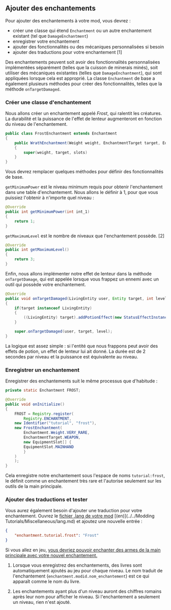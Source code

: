 ## Ajouter des enchantements

Pour ajouter des enchantements à votre mod, vous devrez :

- créer une classe qui étend `Enchantment` ou un autre enchantement
  existant (tel que `DamageEnchantment`)
- enregistrer votre enchantement
- ajouter des fonctionnalités ou des mécaniques personnalisées si
  besoin
- ajouter des traductions pour votre enchantement \[1\]

Des enchantements peuvent soit avoir des fonctionnalités personnalisées
implémentées séparément (telles que la cuisson de minerais minés), soit
utiliser des mécaniques existantes (telles que `DamageEnchantment`), qui
sont appliquées lorsque cela est approprié. La classe `Enchantment` de
base a également plusieurs méthodes pour créer des fonctionnalités,
telles que la méthode `onTargetDamaged`.

### Créer une classe d'enchantement

Nous allons créer un enchantement appelé *Frost*, qui ralentit les
créatures. La durabilité et la puissance de l'effet de lenteur
augmenteront en fonction du niveau de l'enchantement.

```java
public class FrostEnchantment extends Enchantment 
{
    public WrathEnchantment(Weight weight, EnchantmentTarget target, EquipmentSlot[] slots)
    {
        super(weight, target, slots)
    }
}
```

Vous devrez remplacer quelques méthodes pour définir des fonctionnalités
de base.

`getMinimumPower` est le niveau minimum requis pour obtenir
l'enchantement dans une table d'enchantement. Nous allons le définir à
1, pour que vous puissiez l'obtenir à n'importe quel niveau :

```java
@Override
public int getMinimumPower(int int_1)
{
    return 1;
}
```

`getMaximumLevel` est le nombre de niveaux que l'enchantement possède.
\[2\]

```java
@Override
public int getMaximumLevel()
{
    return 3;
}
```

Enfin, nous allons implémenter notre effet de lenteur dans la méthode
`onTargetDamage`, qui est appelée lorsque vous frappez un ennemi avec un
outil qui possède votre enchantement.

```java
@Override
public void onTargetDamaged(LivingEntity user, Entity target, int level)
{
    if(target instanceof LivingEntity)
    {
        ((LivingEntity) target).addPotionEffect(new StatusEffectInstance(StatusEffects.SLOWNESS, 20 * 2 * level, level - 1));
    }

    super.onTargetDamaged(user, target, level);
}
```

La logique est assez simple : si l'entité que nous frappons peut avoir
des effets de potion, un effet de lenteur lui ait donné. La durée est de
2 secondes par niveau et la puissance est équivalente au niveau.

### Enregistrer un enchantement

Enregistrer des enchantements suit le même processus que d'habitude :

```java
private static Enchantment FROST;

@Override
public void onInitialize()
{
    FROST = Registry.register(
        Registry.ENCHANTMENT,
    new Identifier("tutorial", "frost"),
    new FrostEnchantment(
        Enchantment.Weight.VERY_RARE,
        EnchantmentTarget.WEAPON,
        new EquipmentSlot[] {
        EquipmentSlot.MAINHAND
        }
    )
    );
}
```

Cela enregistre notre enchantement sous l'espace de noms
`tutorial:frost`, le définit comme un enchantement très rare et
l'autorise seulement sur les outils de la main principale.

### Ajouter des traductions et tester

Vous aurez également besoin d'ajouter une traduction pour votre
enchantement. Ouvrez le [fichier .lang de votre mod](../../French/tutoriel/lang.md)
[(en)](../../Modding Tutorials/Miscellaneous/lang.md) et ajoutez une nouvelle entrée :

```json
{
    "enchantment.tutorial.frost": "Frost"
}
```

Si vous allez en jeu, [vous devriez pouvoir enchanter des armes de la
main principale avec votre nouvel
enchantement.](https://i.imgur.com/31nFl2H.png)

1. Lorsque vous enregistrez des enchantements, des livres sont
   automatiquement ajoutés au jeu pour chaque niveau. Le nom traduit de
   l'enchantement (`enchantment.modid.nom_enchantement`) est ce qui
   apparaît comme le nom du livre.

2. Les enchantements ayant plus d'un niveau auront des chiffres romains
   après leur nom pour afficher le niveau. Si l'enchantement a
   seulement un niveau, rien n'est ajouté.

